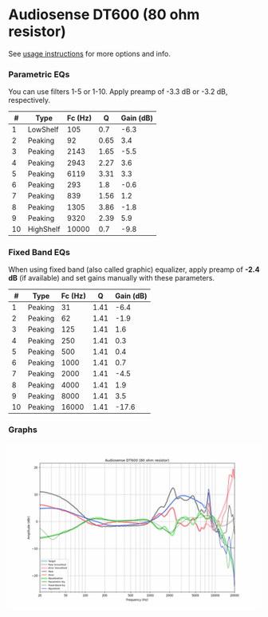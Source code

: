 # Audiosense DT600 (80 ohm resistor)
See [usage instructions](https://github.com/jaakkopasanen/AutoEq#usage) for more options and info.

### Parametric EQs
You can use filters 1-5 or 1-10. Apply preamp of -3.3 dB or -3.2 dB, respectively.

|   # | Type      |   Fc (Hz) |    Q |   Gain (dB) |
|-----|-----------|-----------|------|-------------|
|   1 | LowShelf  |       105 | 0.7  |        -6.3 |
|   2 | Peaking   |        92 | 0.65 |         3.4 |
|   3 | Peaking   |      2143 | 1.65 |        -5.5 |
|   4 | Peaking   |      2943 | 2.27 |         3.6 |
|   5 | Peaking   |      6119 | 3.31 |         3.3 |
|   6 | Peaking   |       293 | 1.8  |        -0.6 |
|   7 | Peaking   |       839 | 1.56 |         1.2 |
|   8 | Peaking   |      1305 | 3.86 |        -1.8 |
|   9 | Peaking   |      9320 | 2.39 |         5.9 |
|  10 | HighShelf |     10000 | 0.7  |        -9.8 |

### Fixed Band EQs
When using fixed band (also called graphic) equalizer, apply preamp of **-2.4 dB** (if available) and set gains manually with these parameters.

|   # | Type    |   Fc (Hz) |    Q |   Gain (dB) |
|-----|---------|-----------|------|-------------|
|   1 | Peaking |        31 | 1.41 |        -6.4 |
|   2 | Peaking |        62 | 1.41 |        -1.9 |
|   3 | Peaking |       125 | 1.41 |         1.6 |
|   4 | Peaking |       250 | 1.41 |         0.3 |
|   5 | Peaking |       500 | 1.41 |         0.4 |
|   6 | Peaking |      1000 | 1.41 |         0.7 |
|   7 | Peaking |      2000 | 1.41 |        -4.5 |
|   8 | Peaking |      4000 | 1.41 |         1.9 |
|   9 | Peaking |      8000 | 1.41 |         3.5 |
|  10 | Peaking |     16000 | 1.41 |       -17.6 |

### Graphs
![](./Audiosense%20DT600%20(80%20ohm%20resistor).png)
